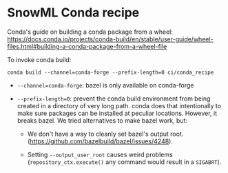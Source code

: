 # SnowML Conda recipe

Conda's guide on building a conda package from a wheel:
https://docs.conda.io/projects/conda-build/en/stable/user-guide/wheel-files.html#building-a-conda-package-from-a-wheel-file

To invoke conda build:
```
conda build --channel=conda-forge --prefix-length=0 ci/conda_recipe
```

- `--channel=conda-forge`: bazel is only available on conda-forge
- `--prefix-length=0`: prevent the conda build environment from being created in
   a directory of very long path. conda does that intentionally to make sure
   packages can be installed at peculiar locations. However, it breaks bazel.
   We tried alternatives to make bazel work, but:

   - We don't have a way to cleanly set bazel's output root.
     (https://github.com/bazelbuild/bazel/issues/4248).

   - Setting `--output_user_root` causes weird problems (`repository_ctx.execute()`
     any command would result in a `SIGABRT`).
